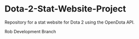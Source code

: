 # Dota-2-Stat-Website-Project
Repository for a stat website for Dota 2 using the OpenDota API.

Rob Development Branch